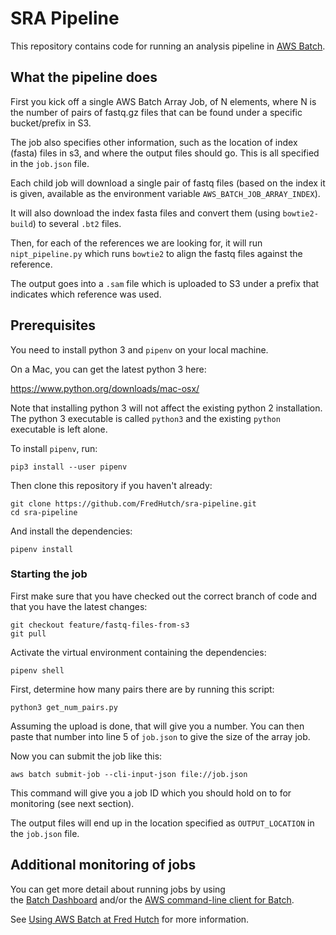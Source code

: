 # SRA Pipeline

This repository contains code for running an analysis pipeline in
[AWS Batch](https://aws.amazon.com/batch/).

## What the pipeline does


First you kick off a single AWS Batch Array Job, of N elements,
where N is the number of pairs of fastq.gz files that can be
found under a specific bucket/prefix in S3.

The job also specifies other information, such as the location
of index (fasta) files in s3, and where the output files should go.
This is all specified in the `job.json` file.

Each child job will download a single pair of fastq files
(based on the index it is given, available as the 
environment variable `AWS_BATCH_JOB_ARRAY_INDEX`).

It will also download the index fasta files and convert them
(using `bowtie2-build`) to several `.bt2` files.

Then, for each of the references we are looking for,
it will run `nipt_pipeline.py` which runs `bowtie2` to
align the fastq files against the reference.

The output goes into a `.sam` file which is uploaded to S3 
under a prefix that indicates which reference was used.


## Prerequisites

You need to install python 3 and `pipenv` on your local machine.

On a Mac, you can get the latest python 3 here:

https://www.python.org/downloads/mac-osx/

Note that installing python 3 will not affect the existing python 2 installation.
The python 3 executable is called `python3` and the existing `python` executable is left alone.

To install `pipenv`, run:

```
pip3 install --user pipenv
```

Then clone this repository if you haven't already:

```
git clone https://github.com/FredHutch/sra-pipeline.git
cd sra-pipeline
```

And install the dependencies:

```
pipenv install
```

### Starting the job

First make sure that you have checked out the correct branch of code and that 
you have the latest changes:

```
git checkout feature/fastq-files-from-s3
git pull
```

Activate the virtual environment containing the dependencies:

```
pipenv shell
```





First, determine how many pairs there are by running this script:

```
python3 get_num_pairs.py
```

Assuming the upload is done, that will give you a number. You can then paste that
number into line 5 of `job.json` to give the size of the array job.

Now you can submit the job like this:


```
aws batch submit-job --cli-input-json file://job.json
```

This command will give you a job ID which you should hold on to for monitoring (see next section).

The output files will end up in the location specified as `OUTPUT_LOCATION` in the `job.json` file.


## Additional monitoring of jobs

You can get more detail about running jobs by using  
the [Batch Dashboard](https://batch-dashboard.fhcrc.org/)
and/or the
[AWS command-line client for Batch](https://docs.aws.amazon.com/cli/latest/reference/batch/index.html).

See [Using AWS Batch at Fred Hutch](https://fredhutch.github.io/aws-batch-at-hutch-docs/)
for more information.
